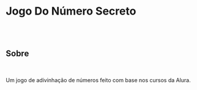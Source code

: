 <h1>Jogo Do Número Secreto</h1>
<br>
<br>
<h2>Sobre</h2>
<br>
<p>Um jogo de adivinhação de números feito com base nos cursos da Alura.</p>
